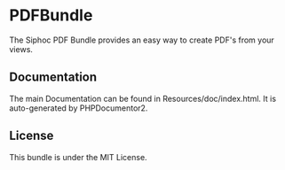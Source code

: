 # PDFBundle
The Siphoc PDF Bundle provides an easy way to create PDF's from your views.

## Documentation
The main Documentation can be found in Resources/doc/index.html. It is
auto-generated by PHPDocumentor2.

## License
This bundle is under the MIT License.
